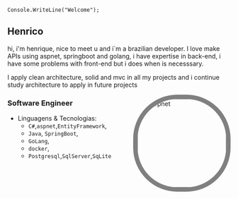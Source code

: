 ```Csharp
                                            Console.WriteLine("Welcome");
```

<div>
 <h2>Henrico</h2><p>
  hi, i'm henrique, nice to meet u and i`m a brazilian developer. I love make APIs using aspnet, springboot and golang, 
  i have expertise in back-end, i have some problems with front-end but i does when is necesssary.<p>
  
  I apply clean architecture, solid and mvc in all my projects and i continue study architecture to apply in future projects
</div>

<div >
 <img style="border: 10px solid gray;border-radius:100px;" align="right" height="200px" width="200px" alt="Warpnet"  src="https://i.pinimg.com/originals/a5/de/9d/a5de9db4445e577ffb4aa09c3d73dc09.jpg"<a href="https://github.com/fantaasyyy?tab=repositories"></a></img>
</div>

 <h3>Software Engineer</h3>
 
  - Linguagens & Tecnologias:
     * `C#`,`aspnet`,`EntityFramework`,
     * `Java`, `SpringBoot`,
     * `GoLang`,
     * `docker`,
     * `Postgresql`,`SqlServer`,`SqLite`
<br/>


